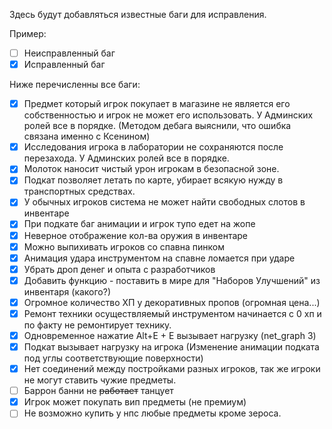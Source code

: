 Здесь будут добавляться известные баги для исправления.

Пример:
- [ ] Неисправленный баг
- [x] Исправленный баг

Ниже перечисленны все баги:
- [x] Предмет который игрок покупает в магазине не является его собственностью и игрок не может его использовать. У Админских ролей все в порядке. (Методом дебага выяснили, что ошибка связана именно с Ксенином)
- [x] Исследования игрока в лаборатории не сохраняются после перезахода. У Админских ролей все в порядке.
- [x] Молоток наносит чистый урон игрокам в безопасной зоне. 
- [x] Подкат позволяет летать по карте, убирает всякую нужду в транспортных средствах.
- [x] У обычных игроков система не может найти свободных слотов в инвентаре
- [x] При подкате баг анимации и игрок тупо едет на жопе
- [x] Неверное отображение кол-ва оружия в инвентаре
- [x] Можно выпихивать игроков со спавна пинком
- [x] Анимация удара инструментом на спавне ломается при ударе
- [x] Убрать дроп денег и опыта с разработчиков
- [x] Добавить функцию - поставить в мире для "Наборов Улучшений" из инвентаря (какого?)
- [x] Огромное количество ХП у декоративных пропов (огромная цена...)
- [x] Ремонт техники осуществляемый инструментом начинается с 0 хп и по факту не ремонтирует технику. 
- [x] Одновременное нажатие Alt+E + E вызывает нагрузку (net_graph 3)
- [x] Подкат вызывает нагрузку на игрока (Изменение анимации подката под углы соответствующие поверхности)
- [x] Нет соединений между постройками разных игроков, так же игроки не могут ставить чужие предметы.
- [ ] Баррон банни не ~~работает~~ танцует
- [x] Игрок может покупать вип предметы (не премиум)
- [ ] Не возможно купить у нпс любые предметы кроме зероса.
